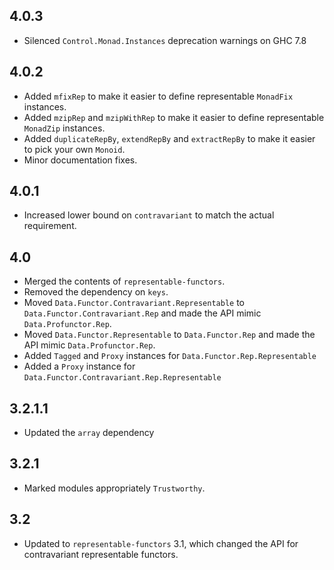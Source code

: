 4.0.3
-----
* Silenced `Control.Monad.Instances` deprecation warnings on GHC 7.8

4.0.2
-----
* Added `mfixRep` to make it easier to define representable `MonadFix` instances.
* Added `mzipRep` and `mzipWithRep` to make it easier to define representable `MonadZip` instances.
* Added `duplicateRepBy`, `extendRepBy` and `extractRepBy` to make it easier to pick your own `Monoid`.
* Minor documentation fixes.

4.0.1
-----
* Increased lower bound on `contravariant` to match the actual requirement.

4.0
---
* Merged the contents of `representable-functors`.
* Removed the dependency on `keys`.
* Moved `Data.Functor.Contravariant.Representable` to `Data.Functor.Contravariant.Rep` and made the API mimic `Data.Profunctor.Rep`.
* Moved `Data.Functor.Representable` to `Data.Functor.Rep` and made the API mimic `Data.Profunctor.Rep`.
* Added `Tagged` and `Proxy` instances for `Data.Functor.Rep.Representable`
* Added a `Proxy` instance for `Data.Functor.Contravariant.Rep.Representable`

3.2.1.1
-------
* Updated the `array` dependency

3.2.1
-----
* Marked modules appropriately `Trustworthy`.

3.2
---
* Updated to `representable-functors` 3.1, which changed the API for contravariant representable functors.
